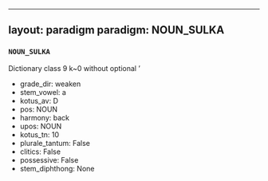 
---
layout: paradigm
paradigm: NOUN_SULKA
---
### ` NOUN_SULKA `

Dictionary class 9 k~0 without optional ’
* grade_dir: weaken
* stem_vowel: a
* kotus_av: D
* pos: NOUN
* harmony: back
* upos: NOUN
* kotus_tn: 10
* plurale_tantum: False
* clitics: False
* possessive: False
* stem_diphthong: None
